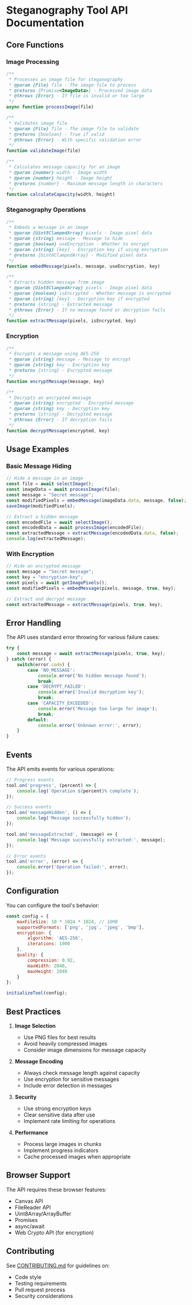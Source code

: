 # Steganography Tool API Documentation

## Core Functions

### Image Processing

```javascript
/**
 * Processes an image file for steganography
 * @param {File} file - The image file to process
 * @returns {Promise<ImageData>} - Processed image data
 * @throws {Error} - If file is invalid or too large
 */
async function processImage(file)

/**
 * Validates image file
 * @param {File} file - The image file to validate
 * @returns {boolean} - True if valid
 * @throws {Error} - With specific validation error
 */
function validateImage(file)

/**
 * Calculates message capacity for an image
 * @param {number} width - Image width
 * @param {number} height - Image height
 * @returns {number} - Maximum message length in characters
 */
function calculateCapacity(width, height)
```

### Steganography Operations

```javascript
/**
 * Embeds a message in an image
 * @param {Uint8ClampedArray} pixels - Image pixel data
 * @param {string} message - Message to hide
 * @param {boolean} useEncryption - Whether to encrypt
 * @param {string} [key] - Encryption key if using encryption
 * @returns {Uint8ClampedArray} - Modified pixel data
 */
function embedMessage(pixels, message, useEncryption, key)

/**
 * Extracts hidden message from image
 * @param {Uint8ClampedArray} pixels - Image pixel data
 * @param {boolean} isEncrypted - Whether message is encrypted
 * @param {string} [key] - Decryption key if encrypted
 * @returns {string} - Extracted message
 * @throws {Error} - If no message found or decryption fails
 */
function extractMessage(pixels, isEncrypted, key)
```

### Encryption

```javascript
/**
 * Encrypts a message using AES-256
 * @param {string} message - Message to encrypt
 * @param {string} key - Encryption key
 * @returns {string} - Encrypted message
 */
function encryptMessage(message, key)

/**
 * Decrypts an encrypted message
 * @param {string} encrypted - Encrypted message
 * @param {string} key - Decryption key
 * @returns {string} - Decrypted message
 * @throws {Error} - If decryption fails
 */
function decryptMessage(encrypted, key)
```

## Usage Examples

### Basic Message Hiding

```javascript
// Hide a message in an image
const file = await selectImage();
const imageData = await processImage(file);
const message = "Secret message";
const modifiedPixels = embedMessage(imageData.data, message, false);
saveImage(modifiedPixels);

// Extract a hidden message
const encodedFile = await selectImage();
const encodedData = await processImage(encodedFile);
const extractedMessage = extractMessage(encodedData.data, false);
console.log(extractedMessage);
```

### With Encryption

```javascript
// Hide an encrypted message
const message = "Secret message";
const key = "encryption-key";
const pixels = await getImagePixels();
const modifiedPixels = embedMessage(pixels, message, true, key);

// Extract and decrypt message
const extractedMessage = extractMessage(pixels, true, key);
```

## Error Handling

The API uses standard error throwing for various failure cases:

```javascript
try {
    const message = await extractMessage(pixels, true, key);
} catch (error) {
    switch(error.code) {
        case 'NO_MESSAGE':
            console.error('No hidden message found');
            break;
        case 'DECRYPT_FAILED':
            console.error('Invalid decryption key');
            break;
        case 'CAPACITY_EXCEEDED':
            console.error('Message too large for image');
            break;
        default:
            console.error('Unknown error:', error);
    }
}
```

## Events

The API emits events for various operations:

```javascript
// Progress events
tool.on('progress', (percent) => {
    console.log(`Operation ${percent}% complete`);
});

// Success events
tool.on('messageHidden', () => {
    console.log('Message successfully hidden');
});

tool.on('messageExtracted', (message) => {
    console.log('Message successfully extracted:', message);
});

// Error events
tool.on('error', (error) => {
    console.error('Operation failed:', error);
});
```

## Configuration

You can configure the tool's behavior:

```javascript
const config = {
    maxFileSize: 10 * 1024 * 1024, // 10MB
    supportedFormats: ['png', 'jpg', 'jpeg', 'bmp'],
    encryption: {
        algorithm: 'AES-256',
        iterations: 1000
    },
    quality: {
        compression: 0.92,
        maxWidth: 2048,
        maxHeight: 2048
    }
};

initializeTool(config);
```

## Best Practices

1. **Image Selection**
   - Use PNG files for best results
   - Avoid heavily compressed images
   - Consider image dimensions for message capacity

2. **Message Encoding**
   - Always check message length against capacity
   - Use encryption for sensitive messages
   - Include error detection in messages

3. **Security**
   - Use strong encryption keys
   - Clear sensitive data after use
   - Implement rate limiting for operations

4. **Performance**
   - Process large images in chunks
   - Implement progress indicators
   - Cache processed images when appropriate

## Browser Support

The API requires these browser features:
- Canvas API
- FileReader API
- Uint8Array/ArrayBuffer
- Promises
- async/await
- Web Crypto API (for encryption)

## Contributing

See [CONTRIBUTING.md](CONTRIBUTING.md) for guidelines on:
- Code style
- Testing requirements
- Pull request process
- Security considerations